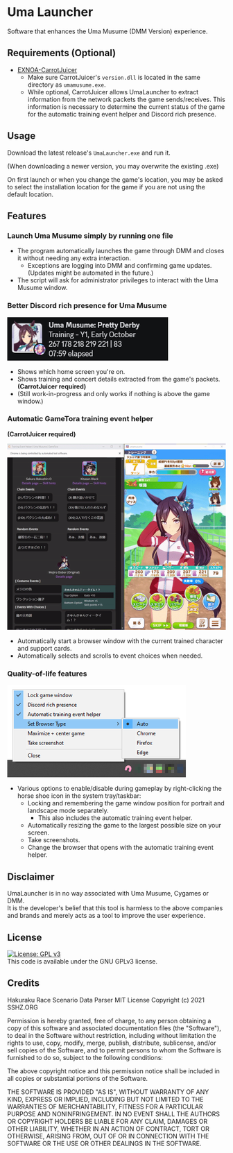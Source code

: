 # Uma Launcher
Software that enhances the Uma Musume (DMM Version) experience.

## Requirements (Optional)
- [EXNOA-CarrotJuicer](https://github.com/CNA-Bld/EXNOA-CarrotJuicer)
  - Make sure CarrotJuicer's `version.dll` is located in the same directory as `umamusume.exe`.
  - While optional, CarrotJuicer allows UmaLauncher to extract information from the network packets the game sends/receives. This information is necessary to determine the current status of the game for the automatic training event helper and Discord rich presence.

## Usage
Download the latest release's `UmaLauncher.exe` and run it.

(When downloading a newer version, you may overwrite the existing .exe)

On first launch or when you change the game's location, you may be asked to select the installation location for the game if you are not using the default location.

## Features
### Launch Uma Musume simply by running one file
- The program automatically launches the game through DMM and closes it without needing any extra interaction.
  - Exceptions are logging into DMM and confirming game updates. (Updates might be automated in the future.)
- The script will ask for administrator privileges to interact with the Uma Musume window.
### Better Discord rich presence for Uma Musume
![An example of the training rich presence.](assets/rich-presence.png)
- Shows which home screen you're on.
- Shows training and concert details extracted from the game's packets. **(CarrotJuicer required)**
- (Still work-in-progress and only works if nothing is above the game window.)
### Automatic GameTora training event helper
**(CarrotJuicer required)**

![An example of the automatic training event helper scrolling to the training event.](assets/event-helper.gif)
- Automatically start a browser window with the current trained character and support cards.
- Automatically selects and scrolls to event choices when needed.
### Quality-of-life features
![An image showing the different settings in the tray icon.](assets/tray-icon.png)
- Various options to enable/disable during gameplay by right-clicking the horse shoe icon in the system tray/taskbar:
  - Locking and remembering the game window position for portrait and landscape mode separately.
    - This also includes the automatic training event helper.
  - Automatically resizing the game to the largest possible size on your screen.
  - Take screenshots.
  - Change the browser that opens with the automatic training event helper.

## Disclaimer
UmaLauncher is in no way associated with Uma Musume, Cygames or DMM.  
It is the developer's belief that this tool is harmless to the above companies and brands and merely acts as a tool to improve the user experience.  

## License
[![License: GPL v3](https://img.shields.io/badge/License-GPLv3-blue.svg)](https://www.gnu.org/licenses/gpl-3.0)  
This code is available under the GNU GPLv3 license.

## Credits
Hakuraku Race Scenario Data Parser
MIT License
Copyright (c) 2021 SSHZ.ORG

Permission is hereby granted, free of charge, to any person obtaining a copy
of this software and associated documentation files (the "Software"), to deal
in the Software without restriction, including without limitation the rights
to use, copy, modify, merge, publish, distribute, sublicense, and/or sell
copies of the Software, and to permit persons to whom the Software is
furnished to do so, subject to the following conditions:

The above copyright notice and this permission notice shall be included in all
copies or substantial portions of the Software.

THE SOFTWARE IS PROVIDED "AS IS", WITHOUT WARRANTY OF ANY KIND, EXPRESS OR
IMPLIED, INCLUDING BUT NOT LIMITED TO THE WARRANTIES OF MERCHANTABILITY,
FITNESS FOR A PARTICULAR PURPOSE AND NONINFRINGEMENT. IN NO EVENT SHALL THE
AUTHORS OR COPYRIGHT HOLDERS BE LIABLE FOR ANY CLAIM, DAMAGES OR OTHER
LIABILITY, WHETHER IN AN ACTION OF CONTRACT, TORT OR OTHERWISE, ARISING FROM,
OUT OF OR IN CONNECTION WITH THE SOFTWARE OR THE USE OR OTHER DEALINGS IN THE
SOFTWARE.
